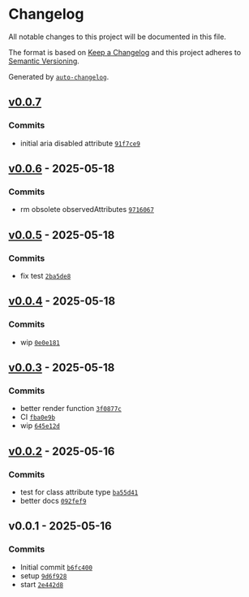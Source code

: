 # Changelog

All notable changes to this project will be documented in this file.

The format is based on [Keep a Changelog](https://keepachangelog.com/en/1.0.0/)
and this project adheres to [Semantic Versioning](https://semver.org/spec/v2.0.0.html).

Generated by [`auto-changelog`](https://github.com/CookPete/auto-changelog).

## [v0.0.7](https://github.com/substrate-system/input/compare/v0.0.6...v0.0.7)

### Commits

- initial aria disabled attribute [`91f7ce9`](https://github.com/substrate-system/input/commit/91f7ce95aa24c02f818db9463dc13ac4675be996)

## [v0.0.6](https://github.com/substrate-system/input/compare/v0.0.5...v0.0.6) - 2025-05-18

### Commits

- rm obsolete observedAttributes [`9716067`](https://github.com/substrate-system/input/commit/9716067c3abc18b2942202e8d1e5b4634388d7ef)

## [v0.0.5](https://github.com/substrate-system/input/compare/v0.0.4...v0.0.5) - 2025-05-18

### Commits

- fix test [`2ba5de8`](https://github.com/substrate-system/input/commit/2ba5de8260fa18a44f53b000c346e899fb334c57)

## [v0.0.4](https://github.com/substrate-system/input/compare/v0.0.3...v0.0.4) - 2025-05-18

### Commits

- wip [`0e0e181`](https://github.com/substrate-system/input/commit/0e0e1815d128b7e87841005dc8be7ce1ce968e86)

## [v0.0.3](https://github.com/substrate-system/input/compare/v0.0.2...v0.0.3) - 2025-05-18

### Commits

- better render function [`3f0877c`](https://github.com/substrate-system/input/commit/3f0877cda2b82f215133937ff0bf5a09b77e6232)
- CI [`fba0e9b`](https://github.com/substrate-system/input/commit/fba0e9b3502bbf2216f2c44eeacbb8519e15d45e)
- wip [`645e12d`](https://github.com/substrate-system/input/commit/645e12d2c53ab9613b6c36af6656dded65f01a93)

## [v0.0.2](https://github.com/substrate-system/input/compare/v0.0.1...v0.0.2) - 2025-05-16

### Commits

- test for class attribute type [`ba55d41`](https://github.com/substrate-system/input/commit/ba55d41ba0626c0bda10d83bb5521bf5f39c0e0f)
- better docs [`092fef9`](https://github.com/substrate-system/input/commit/092fef9a72afacf35c5e7516e10e7201ab41ce7d)

## v0.0.1 - 2025-05-16

### Commits

- Initial commit [`b6fc400`](https://github.com/substrate-system/input/commit/b6fc400f3c7055782344f728bc1dc84684ed35b1)
- setup [`9d6f928`](https://github.com/substrate-system/input/commit/9d6f9289577c9a78b4cc60bf78e2eeffbee12b39)
- start [`2e442d8`](https://github.com/substrate-system/input/commit/2e442d8163bb518ad5cccbf008e91db19d434c21)
